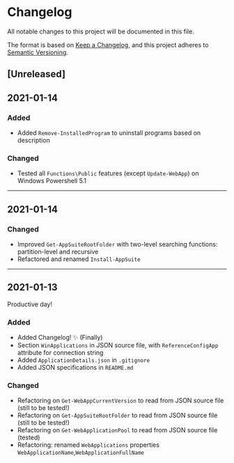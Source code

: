 # Changelog
All notable changes to this project will be documented in this file.

The format is based on [Keep a Changelog](https://keepachangelog.com/en/1.0.0/),
and this project adheres to [Semantic Versioning](https://semver.org/spec/v2.0.0.html).

## [Unreleased]

## 2021-01-14
### Added
- Added `Remove-InstalledProgram` to uninstall programs based on description
### Changed
- Tested all `Functions\Public` features (except `Update-WebApp`) on Windows Powershell 5.1
---

## 2021-01-14
### Changed
- Improved `Get-AppSuiteRootFolder` with two-level searching functions: partition-level and recursive
- Refactored and renamed `Install-AppSuite`
---

## 2021-01-13
Productive day!
### Added
- Added Changelog! :sparkles: (Finally)
- Section `WinApplications` in JSON source file, with `ReferenceConfigApp` attribute for connection string
- Added `ApplicationDetails.json` in `.gitignore` 
- Added JSON specifications in `README.md`
### Changed
- Refactoring on `Get-WebAppCurrentVersion` to read from JSON source file (still to be tested!)
- Refactoring on `Get-AppSuiteRootFolder` to read from JSON source file (still to be tested!)
- Refactoring on `Get-WebApplicationPool` to read from JSON source file (tested) 
- Refactoring: renamed `WebApplications` properties `WebApplicationName`,`WebApplicationFullName`
